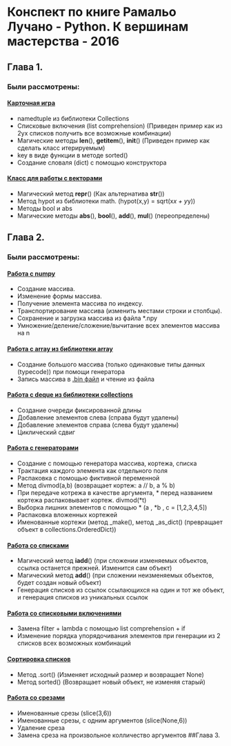 # Конспект по книге Рамальо Лучано - Python. К вершинам мастерства - 2016 
## Глава 1.
### Были рассмотрены:
#### [Карточная игра](chapter1/cards.py)
* namedtuple из библиотеки Collections
* Списковые включения (list comprehension) (Приведен пример как из 2ух списков получить все возможные комбинации)
* Магические методы __len__(), __getitem__(), __init__() (Приведен пример как сделать класс итерируемым)
* key в виде функции в методе sorted()
* Создание словаля (dict) с помощью конструктора
#### [Класс для работы с векторами](chapter1/vectors.py)
* Магический метод __repr__() (Как альтернатива __str__())
* Метод hypot из библиотеки math. (hypot(x,y) = sqrt(x*x + y*y))
* Методы bool и abs
* Магические методы __abs__(), __bool__(), __add__(), __mul__() (переопределены)
## Глава 2.
### Были рассмотрены:
#### [Работа с numpy](chapter2/arr_numpy.py)
* Создание массива. 
* Изменение формы массива. 
* Получение элемента массива по индексу. 
* Транспортирование массива (изменить местами строки и столбцы). 
* Сохранение и загрузка массива из файла *.npy 
* Умножение/деление/сложение/вычитание всех элементов массива на n
#### [Работа с array из библиотеки array](chapter2/arr_numpy.py)
* Создание большого массива (только одинаковые типы данных (typecode)) при помощи генератора
* Запись массива в [.bin файл](chapter2/floats.bin) и чтение из файла
#### [Работа с deque из библиотеки collections](chapter2/arr_numpy.py)
* Создание очереди фиксированной длины
* Добавление элементов слева (справа будут удалены)
* Добавление элементов справа (слева будут удалены)
* Циклический сдвиг
#### [Работа с генераторами](chapter2/generator_comprehension.py)
* Создание с помощью генератора массива, кортежа, списка
* Трактация каждого элемента как отдельного поля
* Распаковка с помощью фиктивной переменной
* Метод divmod(a,b) (возвращает кортеж: a // b, a % b)
* При передаче котрежа в качестве аргумента, * перед названием кортежа распаковывает кортеж. divmod(*t)
* Выборка лишних элементов с помощью * (a , *b , c = [1,2,3,4,5])
* Распаковка вложенных кортежей
* Именованные кортежи (метод _make(), метод _as_dict() (превращает объект в collections.OrderedDict))
#### [Работа со списками](chapter2/list_add.py)
* Магический метод __iadd__() (при сложении изменяемых объектов, ссылка останется прежней. Изменится сам объект)
* Магический метод __add__() (при сложении неизменяемых объектов, будет создан новый объект)
* Генерация списков из ссылок ссылающихся на один и тот же объект, и генерация списков из уникальных ссылок
#### [Работа со списковыми включениями](chapter2/list_comprehension.py)
* Замена filter + lambda с помощью list comprehension + if
* Изменение порядка упорядочивания элементов при генерации из 2 списков всех возможных комбинаций
#### [Сортировка списков](chapter2/list_sort.py)
* Метод .sort() (Изменяет исходный размер и возвращает None)
* Метод sorted() (Возвращает новый объект, не изменяя старый)
#### [Работа со срезами](chapter2/slice.py)
* Именованные срезы (slice(3,6))
* Именованные срезы, с одним аргументов (slice(None,6))
* Удаление среза
* Замена среза на произвольное колличество аргументов
##Глава 3.
